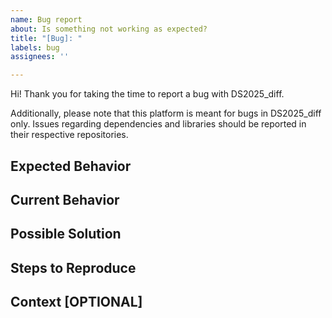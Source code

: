 ```yaml
---
name: Bug report
about: Is something not working as expected?
title: "[Bug]: "
labels: bug
assignees: ''

---
```


Hi! Thank you for taking the time to report a bug with DS2025_diff.

Additionally, please note that this platform is meant for bugs in DS2025_diff only.
Issues regarding dependencies and libraries should be reported in their respective repositories.

<!--- Provide a general summary of the issue in the Title above -->

## Expected Behavior
<!--- If you're suggesting a change/improvement, tell us how it should work -->

## Current Behavior
<!--- If suggesting a change/improvement, explain the difference from current behavior -->

## Possible Solution
<!--- Not obligatory, but suggest a fix/reason -->
<!--- or ideas how to implement the addition or change -->

## Steps to Reproduce
<!--- Provide a link to a live example -->

## Context [OPTIONAL]
<!--- How has this issue affected you? What are you trying to accomplish? -->
<!--- Providing context helps us come up with a solution that is most useful in the real world -->
